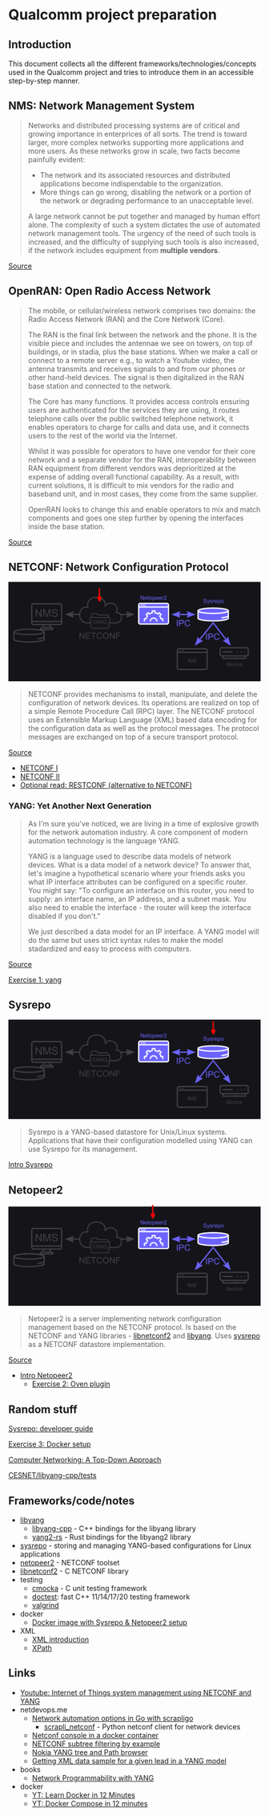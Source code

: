 # Qualcomm project preparation

## Introduction

This document collects all the different frameworks/technologies/concepts used in the Qualcomm project and tries to introduce them in an accessible step-by-step manner. 

## NMS: Network Management System

> Networks and distributed processing systems are of critical and growing importance in enterprices of all sorts. The trend is toward larger, more complex networks supporting more applications and more users. As these networks grow in scale, two facts become painfully evident:
> - The network and its associated resources and distributed applications become indispendable to the organization.
> - More things can go wrong, disabling the network or a portion of the network or degrading performance to an unacceptable level.
>
> A large network cannot be put together and managed by human effort alone. The complexity of such a system dictates the use of automated network management tools. The urgency of the need of such tools is increased, and the difficulty of supplying such tools is also increased, if the network includes equipment from **multiple vendors**.

[Source](https://www.usi.edu/business/aforough/Chapter%2020.pdf)

## OpenRAN: Open Radio Access Network

> The mobile, or cellular/wireless network comprises two domains: the Radio Access Network (RAN) and the Core Network (Core).
> 
> The RAN is the final link between the network and the phone. It is the visible piece and includes the antennae we see on towers, on top of buildings, or in stadia, plus the base stations. When we make a call or connect to a remote server e.g., to watch a Youtube video, the antenna transmits and receives signals to and from our phones or other hand-held devices. The signal is then digitalized in the RAN base station and connected to the network. 
>
> The Core has many functions. It provides access controls ensuring users are authenticated for the services they are using, it routes telephone calls over the public switched telephone network, it enables operators to charge for calls and data use, and it connects users to the rest of the world via the Internet.
>
> Whilst it was possible for operators to have one vendor for their core network and a separate vendor for the RAN, interoperability between RAN equipment from different vendors was deprioritized at the expense of adding overall functional capability. As a result, with current solutions, it is difficult to mix vendors for the radio and baseband unit, and in most cases, they come from the same supplier.
>
> OpenRAN looks to change this and enable operators to mix and match components and goes one step further by opening the interfaces inside the base station.

[Source](https://www.nokia.com/about-us/newsroom/articles/open-ran-explained/)

## NETCONF: Network Configuration Protocol

![images/tech-stack-2.png](images/tech-stack-2.png)

> NETCONF provides mechanisms to install, manipulate, and delete the configuration of network devices. Its operations are realized on top of a simple Remote Procedure Call (RPC) layer. The NETCONF protocol uses an Extensible Markup Language (XML) based data encoding for the configuration data as well as the protocol messages. The protocol messages are exchanged on top of a secure transport protocol. 

[Source](https://en.wikipedia.org/wiki/NETCONF)

- [NETCONF I](https://ultraconfig.com.au/blog/introduction-to-netconf-and-juniper-yang-models/)
- [NETCONF II](https://ultraconfig.com.au/blog/how-to-configure-juniper-routers-with-netconf-via-xml-rpcs/)
- [Optional read: RESTCONF (alternative to NETCONF)](https://ultraconfig.com.au/blog/restconf-tutorial-everything-you-need-to-know-about-restconf-in-2020/)

### YANG: Yet Another Next Generation

> As I'm sure you've noticed, we are living in a time of explosive growth for the network automation industry. A core component of modern automation technology is the language YANG. 
>
> YANG is a language used to describe data models of network devices. What is a data model of a network device? To answer that, let's imagine a hypothetical scenario where your friends asks you what IP interface attributes can be configured on a specific router. You might say: "To configure an interface on this router, you need to supply: an interface name, an IP address, and a subnet mask. You also need to enable the interface - the router will keep the interface disabled if you don't."
> 
> We just described a data model for an IP interface. A YANG model will do the same but uses strict syntax rules to make the model stadardized and easy to process with computers.

[Source](https://ultraconfig.com.au/blog/learn-yang-full-tutorial-for-beginners/)

[Exercise 1: yang](exercise-1-yang.md)

## Sysrepo

![images/tech-stack-4.png](images/tech-stack-4.png)

> Sysrepo is a YANG-based datastore for Unix/Linux systems. Applications that have their configuration modelled using YANG can use Sysrepo for its management.

[Intro Sysrepo](intro-sysrepo.md)

## Netopeer2

![images/tech-stack-3.png](images/tech-stack-3.png)

> Netopeer2 is a server implementing network configuration management based on the NETCONF protocol. Is based on the NETCONF and YANG libraries - [libnetconf2](https://github.com/CESNET/libnetconf2) and [libyang](https://github.com/CESNET/libyang). Uses [sysrepo](https://github.com/sysrepo/sysrepo) as a NETCONF datastore implementation. 

[Source](https://github.com/CESNET/netopeer2)

- [Intro Netopeer2](intro-netopeer2.md)
  - [Exercise 2: Oven plugin](exercise-2-oven-plugin.md)

## Random stuff

[Sysrepo: developer guide](sysrepo-developer-guide.md)

[Exercise 3: Docker setup](exercise-3-docker-setup.md)

[Computer Networking: A Top-Down Approach](https://www.ucg.ac.me/skladiste/blog_44233/objava_64433/fajlovi/Computer%20Networking%20_%20A%20Top%20Down%20Approach,%207th,%20converted.pdf)

[CESNET/libyang-cpp/tests](https://github.com/CESNET/libyang-cpp/tree/master/tests)

## Frameworks/code/notes

- [libyang](https://github.com/CESNET/libyang)
  - [libyang-cpp](https://github.com/CESNET/libyang-cpp/) - C++ bindings for the libyang library
  - [yang2-rs](https://github.com/rwestphal/yang2-rs/) - Rust bindings for the libyang2 library
- [sysrepo](https://github.com/sysrepo/sysrepo) - storing and managing YANG-based configurations for Linux applications
- [netopeer2](https://github.com/CESNET/netopeer2) - NETCONF toolset
- [libnetconf2](https://github.com/CESNET/libnetconf2) - C NETCONF library
- testing
  - [cmocka](https://cmocka.org/) - C unit testing framework
  - [doctest](https://github.com/doctest/doctest): fast C++ 11/14/17/20 testing framework
  - [valgrind](https://valgrind.org/)
- docker
  - [Docker image with Sysrepo & Netopeer2 setup](https://hub.docker.com/r/sysrepo/sysrepo-netopeer2)
- XML
  - [XML introduction](https://www.w3schools.com/xml/xml_whatis.asp)
  - [XPath](https://www.w3schools.com/xml/xml_xpath.asp)

## Links

- [Youtube: Internet of Things system management using NETCONF and YANG ](https://www.youtube.com/watch?v=HNsbtHn9xYo)
- netdevops.me
  - [Network automation options in Go with scrapligo](https://netdevops.me/2021/network-automation-options-in-go-with-scrapligo/)
    - [scrapli_netconf](https://github.com/scrapli/scrapli_netconf) - Python netconf client for network devices
  - [Netconf console in a docker container](https://netdevops.me/2020/netconf-console-in-a-docker-container/)
  - [NETCONF subtree filtering by example](https://netdevops.me/2020/netconf-subtree-filtering-by-example/)
  - [Nokia YANG tree and Path browser](https://netdevops.me/nokia-yang-tree/)
  - [Getting XML data sample for a given lead in a YANG model](https://netdevops.me/2020/getting-xml-data-sample-for-a-given-leaf-in-a-yang-model/)
- books
  - [Network Programmability with YANG](https://www.amazon.com/Network-Programmability-YANG-Modeling-driven-Management/dp/0135180392)
- docker 
  - [YT: Learn Docker in 12 Minutes](https://www.youtube.com/watch?v=YFl2mCHdv24)
  - [YT: Docker Compose in 12 minutes](https://www.youtube.com/watch?v=Qw9zlE3t8Ko)